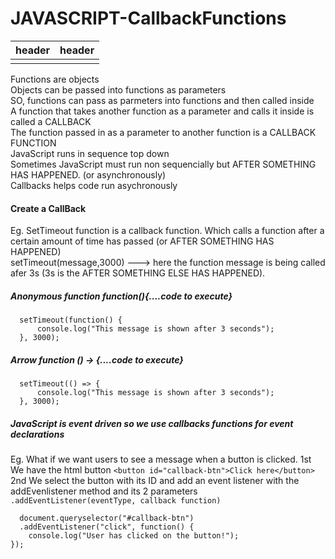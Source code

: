 # JAVASCRIPT-CallbackFunctions

|header|header|
|----|----| 
|||

Functions are objects <br>
Objects can be passed into functions as parameters <br>
SO, functions can pass as parmeters into functions and then called inside <br>
A function that takes another function as a parameter and calls it inside is called a CALLBACK<br>
The function passed in as a parameter to another function is a CALLBACK FUNCTION<br>
JavaScript runs in sequence top down<br>
Sometimes JavaScript must run non sequencially but AFTER SOMETHING HAS HAPPENED. (or asynchronously) <br>
Callbacks helps code run asychronously<br>
#### Create a CallBack

Eg. SetTimeout function is a callback function. Which calls a function after a certain amount of time has passed (or AFTER SOMETHING HAS HAPPENED) <br>
setTimeout(message,3000) ---> here the function message is being called afer 3s (3s is the AFTER SOMETHING ELSE HAS HAPPENED).

##### Anonymous function          function(){....code to execute}

      setTimeout(function() {  
          console.log("This message is shown after 3 seconds");
      }, 3000);
##### Arrow function      () -> {....code to execute}

      setTimeout(() => { 
          console.log("This message is shown after 3 seconds");
      }, 3000);

##### JavaScript is event driven so we use callbacks functions for event declarations <br>

Eg. What if we want users to see a message when a button is clicked.
1st We have the html button
`<button id="callback-btn">Click here</button>`
2nd We select the button with its ID and add an event listener with the addEvenlistener method and its 2 parameters
`.addEventListener(eventType, callback function)`

      document.queryselector("#callback-btn")
      .addEventListener("click", function() {    
        console.log("User has clicked on the button!");
    });
      
